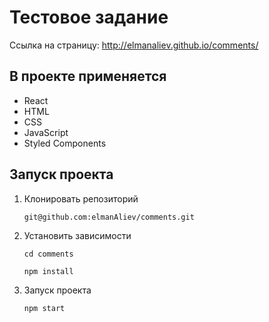 # Тестовое задание

Ссылка на страницу: http://elmanaliev.github.io/comments/

## В проекте применяется
* React
* HTML
* CSS
* JavaScript
* Styled Components

## Запуск проекта

1. Клонировать репозиторий

    `git@github.com:elmanAliev/comments.git`

2. Установить зависимости

    `cd comments`
    
    `npm install`

3. Запуск проекта

    `npm start`